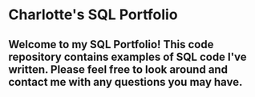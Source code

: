 # Charlotte's SQL Portfolio
## Welcome to my SQL Portfolio! This code repository contains examples of SQL code I've written. Please feel free to look around and contact me with any questions you may have.
